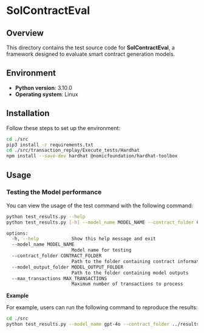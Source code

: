 # SolContractEval

## Overview

This directory contains the test source code for **SolContractEval**, a framework designed to evaluate smart contract generation models.

## Environment

- **Python version**: 3.10.0  
- **Operating system**: Linux

## Installation

Follow these steps to set up the environment:

```bash
cd ./src
pip3 install -r requirements.txt
cd ./src/transaction_replay/Execute_tests/Hardhat
npm install --save-dev hardhat @nomicfoundation/hardhat-toolbox 
```

## Usage

### Testing the Model performance

You can view the usage of the test command with the following command:

```bash
python test_results.py --help
python test_results.py [-h] --model_name MODEL_NAME --contract_folder CONTRACT_FOLDER --model_output_folder MODEL_OUTPUT_FOLDER [--max_transactions MAX_TRANSACTIONS]

options:
  -h, --help            Show this help message and exit
  --model_name MODEL_NAME
                        Model name for testing
  --contract_folder CONTRACT_FOLDER
                        Path to the folder containing contract information and for executing
  --model_output_folder MODEL_OUTPUT_FOLDER
                        Path to the folder containing model outputs
  --max_transactions MAX_TRANSACTIONS
                        Maximum number of transactions to process                                            
```

**Example**

For example, users can run the following command to reproduce the results:

```bash
cd ./src
python test_results.py --model_name gpt-4o --contract_folder ../results/transaction_replay --model_output_folder ../results/model_output --max_transactions 1000
```

